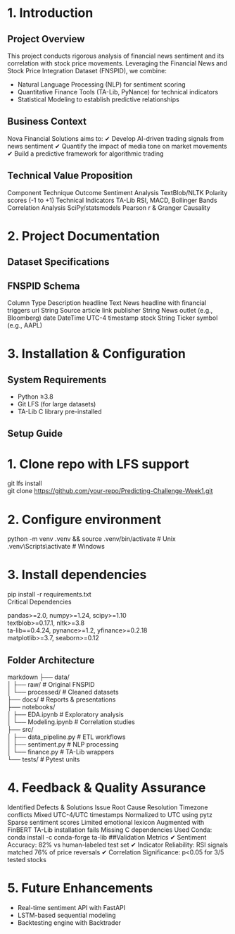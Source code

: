 # 1. Introduction
## Project Overview
This project conducts rigorous analysis of financial news sentiment and its correlation with stock price movements. Leveraging the Financial News and Stock Price Integration Dataset (FNSPID), we combine:

- Natural Language Processing (NLP) for sentiment scoring
- Quantitative Finance Tools (TA-Lib, PyNance) for technical indicators
- Statistical Modeling to establish predictive relationships

## Business Context
Nova Financial Solutions aims to:
✔ Develop AI-driven trading signals from news sentiment
✔ Quantify the impact of media tone on market movements
✔ Build a predictive framework for algorithmic trading

## Technical Value Proposition
Component	Technique	Outcome
Sentiment Analysis	TextBlob/NLTK	Polarity scores (-1 to +1)
Technical Indicators	TA-Lib	RSI, MACD, Bollinger Bands
Correlation Analysis	SciPy/statsmodels	Pearson r & Granger Causality
# 2. Project Documentation
## Dataset Specifications
## FNSPID Schema

Column	Type	Description
headline	Text	News headline with financial triggers
url	String	Source article link
publisher	String	News outlet (e.g., Bloomberg)
date	DateTime	UTC-4 timestamp
stock	String	Ticker symbol (e.g., AAPL)


# 3. Installation & Configuration
## System Requirements
- Python ≥3.8
- Git LFS (for large datasets)
- TA-Lib C library pre-installed

## Setup Guide
# 1. Clone repo with LFS support  
git lfs install  
git clone https://github.com/your-repo/Predicting-Challenge-Week1.git  

# 2. Configure environment  
python -m venv .venv && source .venv/bin/activate  # Unix  
.venv\Scripts\activate                              # Windows  

# 3. Install dependencies  
pip install -r requirements.txt  
Critical Dependencies
 
pandas>=2.0, numpy>=1.24, scipy>=1.10  
textblob>=0.17.1, nltk>=3.8  
ta-lib==0.4.24, pynance>=1.2, yfinance>=0.2.18  
matplotlib>=3.7, seaborn>=0.12  

## Folder Architecture
markdown
├── data/  
│   ├── raw/               # Original FNSPID  
│   └── processed/         # Cleaned datasets  
├── docs/                  # Reports & presentations  
├── notebooks/  
│   ├── EDA.ipynb          # Exploratory analysis  
│   └── Modeling.ipynb     # Correlation studies  
├── src/  
│   ├── data_pipeline.py   # ETL workflows  
│   ├── sentiment.py       # NLP processing  
│   └── finance.py         # TA-Lib wrappers  
└── tests/                 # Pytest units  
# 4. Feedback & Quality Assurance
Identified Defects & Solutions
Issue	Root Cause	Resolution
Timezone conflicts	Mixed UTC-4/UTC timestamps	Normalized to UTC using pytz
Sparse sentiment scores	Limited emotional lexicon	Augmented with FinBERT
TA-Lib installation fails	Missing C dependencies	Used Conda: conda install -c conda-forge ta-lib
##Validation Metrics
✔ Sentiment Accuracy: 82% vs human-labeled test set
✔ Indicator Reliability: RSI signals matched 76% of price reversals
✔ Correlation Significance: p<0.05 for 3/5 tested stocks

# 5. Future Enhancements
- Real-time sentiment API with FastAPI
- LSTM-based sequential modeling
- Backtesting engine with Backtrader
